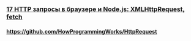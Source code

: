 ### [17 HTTP запросы в браузере и Node.js: XMLHttpRequest, fetch](https://www.youtube.com/watch?v=wMMki2FEYGY)

#### https://github.com/HowProgrammingWorks/HttpRequest


